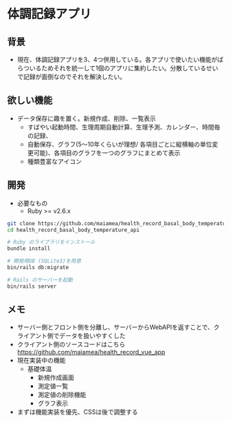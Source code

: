 # 体調記録アプリ

## 背景

* 現在、体調記録アプリを3、4つ併用している。各アプリで使いたい機能がばらついるためそれを統一して1個のアプリに集約したい。分散しているせいで記録が面倒なのでそれを解決したい。

## 欲しい機能

* データ保存に趣を置く。新規作成、削除、一覧表示
    * すばやい起動時間、生理周期自動計算、生理予測、カレンダー、時間毎の記録、
    * 自動保存、グラフ(5〜10年くらいが理想/ 各項目ごとに縦横軸の単位変更可能)、各項目のグラフを一つのグラフにまとめて表示
    * 種類豊富なアイコン 

## 開発

* 必要なもの
    * Ruby >= v2.6.x
    
```sh
git clone https://github.com/maiamea/health_record_basal_body_temperature_api.git
cd health_record_basal_body_temperature_api

# Ruby のライブラリをインストール
bundle install

# 開発用DB (SQLite3)を用意
bin/rails db:migrate

# Rails のサーバーを起動
bin/rails server

```

## メモ
* サーバー側とフロント側を分離し、サーバーからWebAPIを返すことで、クライアント側でデータを扱いやすくした
* クライアント側のソースコードはこちら https://github.com/maiamea/health_record_vue_app
* 現在実装中の機能
    * 基礎体温
        * 新規作成画面
        * 測定値一覧
        * 測定値の削除機能
        * グラフ表示
* まずは機能実装を優先、CSSは後で調整する

